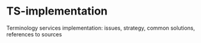 # TS-implementation
Terminology services implementation: issues, strategy, common solutions, references to sources
